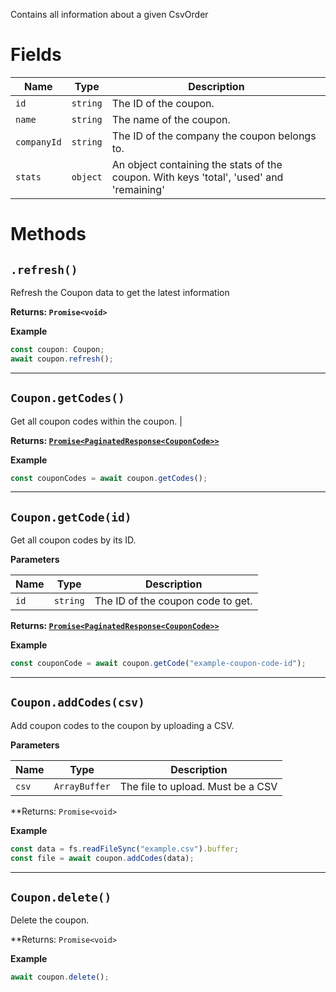 Contains all information about a given CsvOrder

# Fields

| Name        | Type     | Description                                                                             |
| ----------- | -------- | --------------------------------------------------------------------------------------- |
| `id`        | `string` | The ID of the coupon.                                                                   |
| `name`      | `string` | The name of the coupon.                                                                 |
| `companyId` | `string` | The ID of the company the coupon belongs to.                                            |
| `stats`     | `object` | An object containing the stats of the coupon. With keys 'total', 'used' and 'remaining' |

# Methods

## `.refresh()`

Refresh the Coupon data to get the latest information

**Returns: `Promise<void>`**

**Example**

```js
const coupon: Coupon;
await coupon.refresh();
```

---

## `Coupon.getCodes()`

Get all coupon codes within the coupon. |

**Returns: [`Promise<PaginatedResponse<CouponCode>>`](./CouponCode)**

**Example**

```js
const couponCodes = await coupon.getCodes();
```

---

## `Coupon.getCode(id)`

Get all coupon codes by its ID.

**Parameters**

| Name | Type     | Description                       |
| ---- | -------- | --------------------------------- |
| `id` | `string` | The ID of the coupon code to get. |

**Returns: [`Promise<PaginatedResponse<CouponCode>>`](./CouponCode)**

**Example**

```js
const couponCode = await coupon.getCode("example-coupon-code-id");
```

---

## `Coupon.addCodes(csv)`

Add coupon codes to the coupon by uploading a CSV.

**Parameters**

| Name  | Type          | Description                       |
| ----- | ------------- | --------------------------------- |
| `csv` | `ArrayBuffer` | The file to upload. Must be a CSV |

\*\*Returns: `Promise<void>`

**Example**

```js
const data = fs.readFileSync("example.csv").buffer;
const file = await coupon.addCodes(data);
```

---

## `Coupon.delete()`

Delete the coupon.

\*\*Returns: `Promise<void>`

**Example**

```js
await coupon.delete();
```

